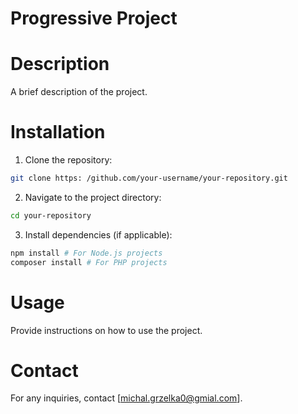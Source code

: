# Progressive Project
# Description
A brief description of the project.
# Installation
1. Clone the repository:
```sh
git clone https: /github.com/your-username/your-repository.git
```
2. Navigate to the project directory:
```sh
cd your-repository
```
3. Install dependencies (if applicable):
```sh
npm install # For Node.js projects
composer install # For PHP projects
```
# Usage
Provide instructions on how to use the project.
# Contact
For any inquiries, contact [michal.grzelka0@gmial.com].